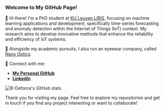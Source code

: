 ### Welcome to My GitHub Page!

👋 Hi there! I'm a PhD student at [KU Leuven LIRIS](https://feb.kuleuven.be/research/decision-sciences-and-information-management/liris/liris), focusing on machine learning applications and development, specifically time-series forecasting and anomaly detection within the Internet of Things (IoT) context. My research aims to develop innovative methods that enhance the reliability and efficiency of IoT systems.

🚀 Alongside my academic pursuits, I also run an eyewear company, called [Naos Optics](www.naos-optics.com).

🔗 Connect with me:
- **[My Personal GitHub](https://b-deforce.github.io)**
- **[LinkedIn](https://www.linkedin.com/in/bojedeforce/)**

![B-Deforce's GitHub stats](https://github-readme-stats.vercel.app/api?username=B-Deforce&show_icons=true&theme=radical)

Thank you for visiting my page. Feel free to explore my repositories and get in touch if you find any project interesting or want to collaborate!
